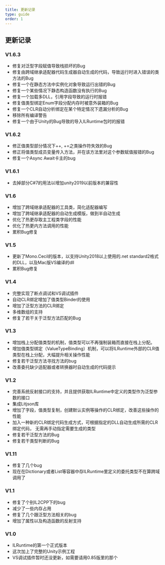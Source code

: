 ```yaml
---
title: 更新记录
type: guide
order: 1
---
```


## 更新记录

### V1.6.3
- 修复对泛型字段赋值导致栈损坏的Bug
- 修复由跨域继承适配器代码生成器自动生成的代码，导致运行时进入错误的类方法的Bug
- 修复一个在静态方法中实例化对象导致运行出错的Bug
- 修复一个某些情况下静态构造函数没有执行的Bug
- 修复一个加载多DLL，引用字段导致的运行时报错
- 修复值类型绑定Enum字段分配内存时被意外装箱的Bug
- 修复一个CLR自动分析绑定在某个特定情况下遗漏分析的Bug
- 移除所有编译警告
- 修复一个由于Unity的Bug导致的导入ILRuntime包时的报错

### V1.6.2
- 修正值类型部分情况下++, +=之类操作符失效的Bug
- 修正将值类型成员变量传入方法，并在该方法里对这个参数赋值报错的Bug
- 修复一个Async Await卡主的bug

### V1.6.1
- 去掉部分C#7的用法以增加unity2019以前版本的兼容性

### V1.6
- 增加了跨域继承适配器的工具类，简化适配器编写
- 增加了跨域继承适配器的自动生成模版，做到半自动生成
- 优化了热更存取主工程类字段的性能
- 优化了热更内方法调用的性能
- 累积Bug修复

### V1.5
- 更新了Mono.Cecil的版本，以支持Unity2018以上使用的.net standard2格式的DLL，以及Mac版VS编译的dll
- 累积Bug修复

### V1.4
- 完整实现了断点调试和VS调试插件
- 自动CLR绑定增加了值类型Binder的使用
- 增加了泛型方法的CLR绑定
- 多维数组的支持
- 修复了若干关于泛型方法匹配的Bug

### V1.3
- 增加栈上分配值类型的机制，值类型可以不再强制装箱而直接在栈上分配。
- 增加值类型绑定（ValueTypeBinding）机制，可以将ILRuntime外部的CLR值类型在栈上分配，大幅提升相关操作性能
- 修复若干泛型方法寻找方法的bug
- 改善委托缺少适配器或者转换器时自动生成的代码提示

### V1.2
- 完善系统反射接口的支持，并且提供获取ILRuntime中定义的类型作为泛型参数的接口
- 集成Litjson库
- 增加了字段，值类型复制，创建默认实例等操作的CLR绑定，改善这些操作的性能
- 加入一种新的CLR绑定代码生成方式，可根据指定的DLL自动生成所需的CLR绑定代码，
无需再手动指定需要生成的类型
- 修复若干泛型方法的Bug
- 修复若干类型判断的Bug

### V1.11

- 修复了几个bug
- 现在在Dictionary或者List等容器中存ILRuntime里定义的委托类型不在算跨域调用了

### V1.1

- 修复了个别IL2CPP下的bug
- 减少了一些内存占用
- 修复了几个跟泛型方法相关的bug
- 增加了属性以及构造函数的反射支持

### V1.0

- ILRuntime的第一个正式版本
- 这次加上了完整的Unity示例工程
- VS调试插件暂时还没更新，如需要请用0.85版里的那个